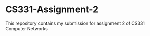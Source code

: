 # CS331-Assignment-2

This repository contains my submission for assignment 2 of CS331 Computer Networks
